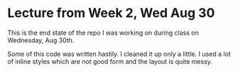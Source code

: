 # Lecture from Week 2, Wed Aug 30

This is the end state of the repo I was working on during class on Wednesday,
Aug 30th.

Some of this code was written hastily. I cleaned it up only a little. I used a
lot of inline styles which are not good form and the layout is quite messy.


